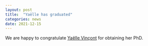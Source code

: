 ```yaml
---
layout: post
title:  "Yaëlle has graduated"
categories: news
date: 2021-12-15
---
```

We are happy to congratulate [Yaëlle Vinçont][yaelle] for obtaining her PhD.

[yaelle]: https://binsec.github.io/people/vincont.html 

